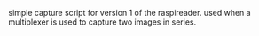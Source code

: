 simple capture script for version 1 of the raspireader. used when a multiplexer is used to capture two images in series.
